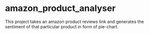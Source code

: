 # amazon_product_analyser
This project takes an amazon product reviews link and generates the sentiment of that particular product in form of pie-chart.
